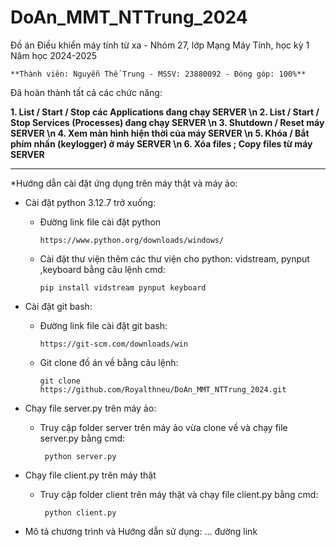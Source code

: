 # DoAn_MMT_NTTrung_2024

Đồ án Điều khiển máy tính từ xa - Nhóm 27, lớp Mạng Máy Tính, học kỳ 1 Năm học 2024-2025

    **Thành viên: Nguyễn Thế Trung - MSSV: 23880092 - Đóng góp: 100%**

Đã hoàn thành tất cả các chức năng:

   **1.	List / Start / Stop các Applications đang chạy SERVER \n
   2.	List / Start / Stop Services (Processes) đang chạy SERVER \n
   3.	Shutdown / Reset máy SERVER \n
   4.	Xem màn hình hiện thời của máy SERVER \n
   5.	Khóa / Bắt phím nhấn (keylogger) ở máy SERVER \n
   6.	Xóa files ; Copy files từ máy SERVER**

_________________________________________________________________________________________
*Hướng dẫn cài đặt ứng dụng trên máy thật và máy ảo:
    
- Cài đặt python 3.12.7 trở xuống:
  + Đường link file cài đặt python
  
        https://www.python.org/downloads/windows/
    
  + Cài đặt thư viện thêm các thư viện cho python: vidstream, pynput ,keyboard bằng câu lệnh cmd:
        
        pip install vidstream pynput keyboard
    
- Cài đặt git bash:
  + Đường link file cài đặt git bash:
  
        https://git-scm.com/downloads/win
    
  + Git clone đồ án về bằng câu lệnh:
        
        git clone https://github.com/Royalthneu/DoAn_MMT_NTTrung_2024.git   

- Chạy file server.py trên máy ảo: 
  + Truy cập folder server trên máy ảo vừa clone về và chạy file server.py bằng cmd:
         
         python server.py
  
- Chạy file client.py trên máy thật
  + Truy cập folder client trên máy thật và chạy file client.py bằng cmd:
         
         python client.py

* Mô tả chương trình và Hướng dẫn sử dụng: ... đường link

